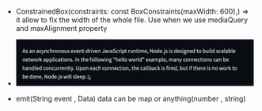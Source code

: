 - ConstrainedBox(constraints: const BoxConstraints(maxWidth: 600),) => it allow to fix the width
of the whole file. Use when we use mediaQuery and maxAlignment property

- ![alt text](image.png)


- emit(String event , Data)
 data can be map or anything(number , string)

